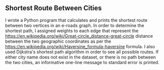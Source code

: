 ## Shortest Route Between Cities
I wrote a Python program that calculates and prints the shortest route between two vertices in an e-roads graph. In order to determine the shortest path, I assigned weights to each edge that represent the https://en.wikipedia.org/wiki/Great-circle_distance-great-circle distance between the two geographic coordinates as per the https://en.wikipedia.org/wiki/Haversine_formula-haversine formula. I also used Dijkstra's shortest 
path algorithm in order to see all possible routes. If either city name does not exist in the dataset, or there 
is no path between the two cities, an informative one-line message to standard error is printed.
